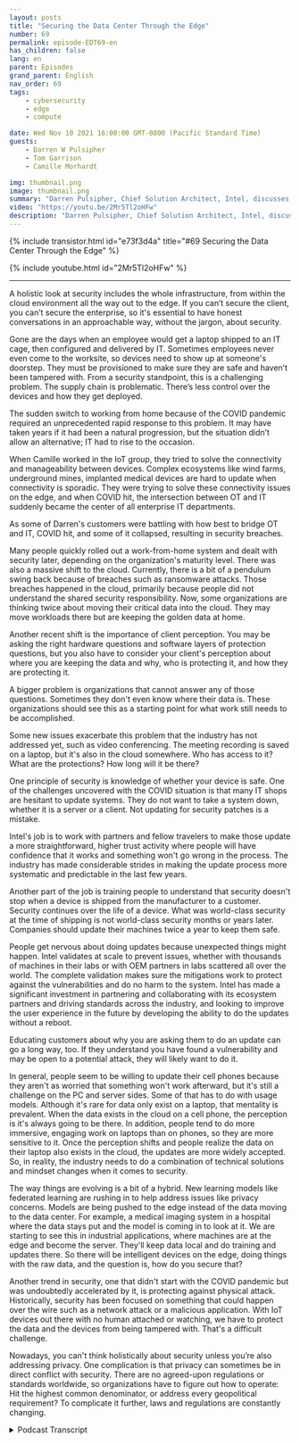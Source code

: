```yaml
---
layout: posts
title: "Securing the Data Center Through the Edge"
number: 69
permalink: episode-EDT69-en
has_children: false
lang: en
parent: Episodes
grand_parent: English
nav_order: 69
tags:
    - cybersecurity
    - edge
    - compute

date: Wed Nov 10 2021 16:00:00 GMT-0800 (Pacific Standard Time)
guests:
    - Darren W Pulsipher
    - Tom Garrison
    - Camille Morhardt

img: thumbnail.png
image: thumbnail.png
summary: "Darren Pulsipher, Chief Solution Architect, Intel, discusses securing the data center through the edge with fellow Intel executives and podcast hosts Tom Garrison, VP of Client Security, and Camille Morhardt, Director of Security Innovation and Communication."
video: "https://youtu.be/2Mr5Tl2oHFw"
description: "Darren Pulsipher, Chief Solution Architect, Intel, discusses securing the data center through the edge with fellow Intel executives and podcast hosts Tom Garrison, VP of Client Security, and Camille Morhardt, Director of Security Innovation and Communication."
---
```


<div>
{% include transistor.html id="e73f3d4a" title="#69 Securing the Data Center Through the Edge" %}

{% include youtube.html id="2Mr5Tl2oHFw" %}
</div>

---

A holistic look at security includes the whole infrastructure, from within the cloud environment all the way out to the edge. If you can’t secure the client, you can’t secure the enterprise, so it's essential to have honest conversations in an approachable way, without the jargon, about security.

Gone are the days when an employee would get a laptop shipped to an IT cage, then configured and delivered by IT. Sometimes employees never even come to the worksite, so devices need to show up at someone's doorstep. They must be provisioned to make sure they are safe and haven’t been tampered with. From a security standpoint, this is a challenging problem. The supply chain is problematic. There’s less control over the devices and how they get deployed.

The sudden switch to working from home because of the COVID pandemic required an unprecedented rapid response to this problem.  It may have taken years if it had been a natural progression, but the situation didn’t allow an alternative; IT had to rise to the occasion.

When Camille worked in the IoT group, they tried to solve the connectivity and manageability between devices. Complex ecosystems like wind farms, underground mines, implanted medical devices are hard to update when connectivity is sporadic. They were trying to solve these connectivity issues on the edge, and when COVID hit, the intersection between OT and IT suddenly became the center of all enterprise IT departments.

As some of Darren's customers were battling with how best to bridge OT and IT, COVID hit, and some of it collapsed, resulting in security breaches.

Many people quickly rolled out a work-from-home system and dealt with security later, depending on the organization's maturity level. There was also a massive shift to the cloud. Currently, there is a bit of a pendulum swing back because of breaches such as ransomware attacks. Those breaches happened in the cloud, primarily because people did not understand the shared security responsibility. Now, some organizations are thinking twice about moving their critical data into the cloud. They may move workloads there but are keeping the golden data at home.

Another recent shift is the importance of client perception. You may be asking the right hardware questions and software layers of protection questions, but you also have to consider your client's perception about where you are keeping the data and why, who is protecting it, and how they are protecting it.

A bigger problem is organizations that cannot answer any of those questions. Sometimes they don't even know where their data is. These organizations should see this as a starting point for what work still needs to be accomplished.

Some new issues exacerbate this problem that the industry has not addressed yet, such as video conferencing. The meeting recording is saved on a laptop, but it's also in the cloud somewhere. Who has access to it? What are the protections? How long will it be there?

One principle of security is knowledge of whether your device is safe. One of the challenges uncovered with the COVID situation is that many IT shops are hesitant to update systems. They do not want to take a system down, whether it is a server or a client. Not updating for security patches is a mistake.

Intel's job is to work with partners and fellow travelers to make those update a more straightforward, higher trust activity where people will have confidence that it works and something won't go wrong in the process. The industry has made considerable strides in making the update process more systematic and predictable in the last few years.

Another part of the job is training people to understand that security doesn't stop when a device is shipped from the manufacturer to a customer. Security continues over the life of a device.  What was world-class security at the time of shipping is not world-class security months or years later. Companies should update their machines twice a year to keep them safe.

People get nervous about doing updates because unexpected things might happen. Intel validates at scale to prevent issues, whether with thousands of machines in their labs or with OEM partners in labs scattered all over the world. The complete validation makes sure the mitigations work to protect against the vulnerabilities and do no harm to the system. Intel has made a significant investment in partnering and collaborating with its ecosystem partners and driving standards across the industry, and looking to improve the user experience in the future by developing the ability to do the updates without a reboot.

Educating customers about why you are asking them to do an update can go a long way, too. If they understand you have found a vulnerability and may be open to a potential attack, they will likely want to do it.

In general, people seem to be willing to update their cell phones because they aren't as worried that something won't work afterward, but it's still a challenge on the PC and server sides. Some of that has to do with usage models. Although it's rare for data only exist on a laptop, that mentality is prevalent. When the data exists in the cloud on a cell phone, the perception is it's always going to be there. In addition, people tend to do more immersive, engaging work on laptops than on phones, so they are more sensitive to it. Once the perception shifts and people realize the data on their laptop also exists in the cloud, the updates are more widely accepted. So, in reality, the industry needs to do a combination of technical solutions and mindset changes when it comes to security.

The way things are evolving is a bit of a hybrid. New learning models like federated learning are rushing in to help address issues like privacy concerns. Models are being pushed to the edge instead of the data moving to the data center. For example, a medical imaging system in a hospital where the data stays put and the model is coming in to look at it. We are starting to see this in industrial applications, where machines are at the edge and become the server. They'll keep data local and do training and updates there. So there will be intelligent devices on the edge, doing things with the raw data, and the question is, how do you secure that?

Another trend in security, one that didn't start with the COVID pandemic but was undoubtedly accelerated by it, is protecting against physical attack. Historically, security has been focused on something that could happen over the wire such as a network attack or a malicious application. With IoT devices out there with no human attached or watching, we have to protect the data and the devices from being tampered with. That's a difficult challenge.

Nowadays, you can't think holistically about security unless you’re also addressing privacy. One complication is that privacy can sometimes be in direct conflict with security. There are no agreed-upon regulations or standards worldwide, so organizations have to figure out how to operate: Hit the highest common denominator, or address every geopolitical requirement? To complicate it further, laws and regulations are constantly changing.



<details>
<summary> Podcast Transcript </summary>

<p></p>

</details>
